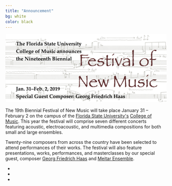 ```yaml
---
title: "Announcement"
bg: white
color: black
---
```


<center><img src="/img/FNM2019banner.jpg" alt="FNM 2019 Banner" width="800"></center>

The 19th Biennial Festival of New Music will take place January 31 – February 2 on the campus of the [Florida State University's][FSU] [College of Music][COM]. This year the festival will comprise seven different concerts featuring acoustic, electroacoustic, and multimedia compositions for both small and large ensembles.

Twenty-nine composers from across the country have been selected to attend performances of their works. The festival will also feature presentations, works, performances, and masterclasses by our special guest, composer [Georg Friedrich Haas][Haas] and [Meitar Ensemble][Meitar].

<div class="social">
  <ul>
    <li><a href="https://www.facebook.com/events/1656069561150381/"><i class="fa fa-facebook"></i></a></li>
    <li><a href="https://twitter.com/FSUFNM"><i class="fa fa-twitter"></i></a></li>
    <li><a href="mailto:clifton.callender@fsu.edu"><i class="fa fa-envelope"></i></a></li>
  </ul>
</div>

[FSU]: http://www.fsu.edu
[COM]: http://music.fsu.edu
[Haas]: http://www.georgfriedrichhaas.com/
[Meitar]: http://www.meitar.net/